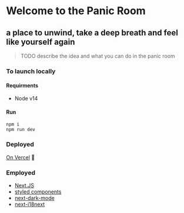 # Welcome to the Panic Room
## a place to unwind, take a deep breath and feel like yourself again

> TODO describe the idea and what you can do in the panic room

### To launch locally

#### Requirments
- Node v14

#### Run

```
npm i
npm run dev
```

### Deployed

[On Vercel](https://panic-room.vercel.app/)
💙
### Employed
  - [Next.JS](https://nextjs.org/)
  - [styled components](https://styled-components.com/)
  - [next-dark-mode](https://github.com/xeoneux/next-dark-mode)
  - [next-i18next](https://github.com/isaachinman/next-i18next)

